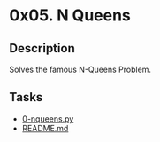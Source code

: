 0x05. N Queens
==============
## Description
Solves the famous N-Queens Problem.
## Tasks
* [0-nqueens.py](0-nqueens.py)
* [README.md](README.md)
